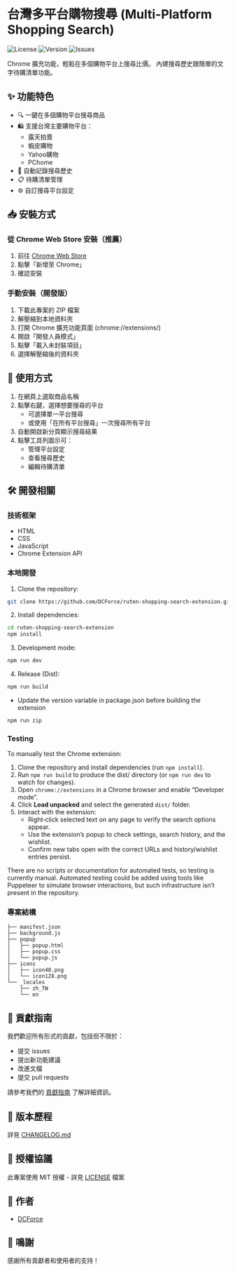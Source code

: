 # 台灣多平台購物搜尋 (Multi-Platform Shopping Search)

![License](https://img.shields.io/github/license/DCForce/ruten-shopping-search-extension)
![Version](https://img.shields.io/github/v/release/DCForce/ruten-shopping-search-extension)
![Issues](https://img.shields.io/github/issues/DCForce/ruten-shopping-search-extension)

Chrome 擴充功能，輕鬆在多個購物平台上搜尋比價。
內建搜尋歷史跟簡單的文字待購清單功能。


## ✨ 功能特色

- 🔍 一鍵在多個購物平台搜尋商品
- 🛍️ 支援台灣主要購物平台：
  - 露天拍賣
  - 蝦皮購物
  - Yahoo購物
  - PChome
- 📝 自動記錄搜尋歷史
- 📋 待購清單管理
- ⚙️ 自訂搜尋平台設定

## 📥 安裝方式

### 從 Chrome Web Store 安裝（推薦）

1. 前往 [Chrome Web Store](https://chromewebstore.google.com/detail/cpgmdkgicjdjfpaenckloocokjbmibai)
2. 點擊「新增至 Chrome」
3. 確認安裝

### 手動安裝（開發版）

1. 下載此專案的 ZIP 檔案
2. 解壓縮到本地資料夾
3. 打開 Chrome 擴充功能頁面 (chrome://extensions/)
4. 開啟「開發人員模式」
5. 點擊「載入未封裝項目」
6. 選擇解壓縮後的資料夾

## 🚀 使用方式

1. 在網頁上選取商品名稱
2. 點擊右鍵，選擇想要搜尋的平台
   - 可選擇單一平台搜尋
   - 或使用「在所有平台搜尋」一次搜尋所有平台
3. 自動開啟新分頁顯示搜尋結果
4. 點擊工具列圖示可：
   - 管理平台設定
   - 查看搜尋歷史
   - 編輯待購清單

## 🛠️ 開發相關

### 技術框架

- HTML
- CSS
- JavaScript
- Chrome Extension API

### 本地開發

1. Clone the repository:
```bash
git clone https://github.com/DCForce/ruten-shopping-search-extension.git
```

2. Install dependencies:
```bash
cd ruten-shopping-search-extension
npm install
```

3. Development mode:
```bash
npm run dev
```

4. Release (Dist):
```bash
npm run build
```
- Update the version variable in package.json before building the extension

```bash
npm run zip
```

### Testing
To manually test the Chrome extension:
1. Clone the repository and install dependencies (run ```npm install```).
2. Run ```npm run build``` to produce the dist/ directory (or ```npm run dev``` to watch for changes).
3. Open ```chrome://extensions``` in a Chrome browser and enable “Developer mode”.
4. Click **Load unpacked** and select the generated ```dist/``` folder.
5. Interact with the extension:
   - Right‑click selected text on any page to verify the search options appear.
   - Use the extension’s popup to check settings, search history, and the wishlist.
   - Confirm new tabs open with the correct URLs and history/wishlist entries persist.

There are no scripts or documentation for automated tests, so testing is currently manual. Automated testing could be added using tools like Puppeteer to simulate browser interactions, but such infrastructure isn’t present in the repository.


### 專案結構

```
├── manifest.json
├── background.js
├── popup
│   ├── popup.html
│   ├── popup.css
│   └── popup.js
├── icons
│   ├── icon48.png
│   └── icon128.png
└── _locales
    ├── zh_TW
    └── en
```

## 🤝 貢獻指南

我們歡迎所有形式的貢獻，包括但不限於：

- 提交 issues
- 提出新功能建議
- 改進文檔
- 提交 pull requests

請參考我們的 [貢獻指南](CONTRIBUTING.md) 了解詳細資訊。

## 📄 版本歷程

詳見 [CHANGELOG.md](CHANGELOG.md)

## 📜 授權協議

此專案使用 MIT 授權 - 詳見 [LICENSE](LICENSE) 檔案

## 👥 作者

- [DCForce](https://github.com/DCForce)

## 🙏 鳴謝

感謝所有貢獻者和使用者的支持！

